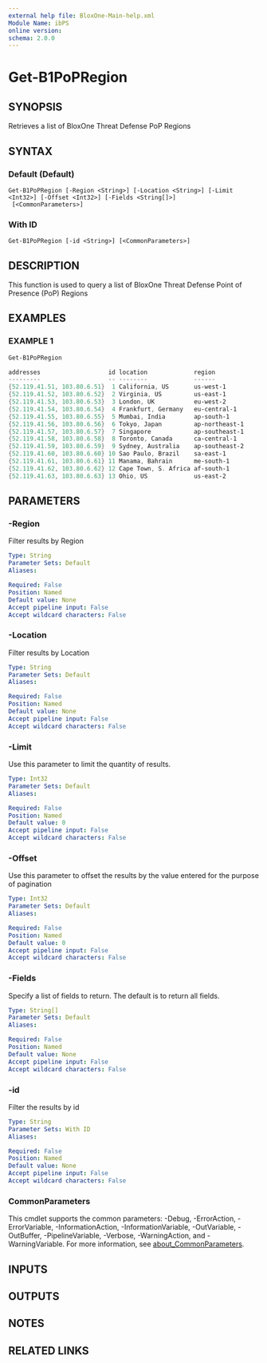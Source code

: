 ```yaml
---
external help file: BloxOne-Main-help.xml
Module Name: ibPS
online version:
schema: 2.0.0
---
```


# Get-B1PoPRegion

## SYNOPSIS
Retrieves a list of BloxOne Threat Defense PoP Regions

## SYNTAX

### Default (Default)
```
Get-B1PoPRegion [-Region <String>] [-Location <String>] [-Limit <Int32>] [-Offset <Int32>] [-Fields <String[]>]
 [<CommonParameters>]
```

### With ID
```
Get-B1PoPRegion [-id <String>] [<CommonParameters>]
```

## DESCRIPTION
This function is used to query a list of BloxOne Threat Defense Point of Presence (PoP) Regions

## EXAMPLES

### EXAMPLE 1
```powershell
Get-B1PoPRegion

addresses                   id location             region
---------                   -- --------             ------
{52.119.41.51, 103.80.6.51}  1 California, US       us-west-1
{52.119.41.52, 103.80.6.52}  2 Virginia, US         us-east-1
{52.119.41.53, 103.80.6.53}  3 London, UK           eu-west-2
{52.119.41.54, 103.80.6.54}  4 Frankfurt, Germany   eu-central-1
{52.119.41.55, 103.80.6.55}  5 Mumbai, India        ap-south-1
{52.119.41.56, 103.80.6.56}  6 Tokyo, Japan         ap-northeast-1
{52.119.41.57, 103.80.6.57}  7 Singapore            ap-southeast-1
{52.119.41.58, 103.80.6.58}  8 Toronto, Canada      ca-central-1
{52.119.41.59, 103.80.6.59}  9 Sydney, Australia    ap-southeast-2
{52.119.41.60, 103.80.6.60} 10 Sao Paulo, Brazil    sa-east-1
{52.119.41.61, 103.80.6.61} 11 Manama, Bahrain      me-south-1
{52.119.41.62, 103.80.6.62} 12 Cape Town, S. Africa af-south-1
{52.119.41.63, 103.80.6.63} 13 Ohio, US             us-east-2
```

## PARAMETERS

### -Region
Filter results by Region

```yaml
Type: String
Parameter Sets: Default
Aliases:

Required: False
Position: Named
Default value: None
Accept pipeline input: False
Accept wildcard characters: False
```

### -Location
Filter results by Location

```yaml
Type: String
Parameter Sets: Default
Aliases:

Required: False
Position: Named
Default value: None
Accept pipeline input: False
Accept wildcard characters: False
```

### -Limit
Use this parameter to limit the quantity of results.

```yaml
Type: Int32
Parameter Sets: Default
Aliases:

Required: False
Position: Named
Default value: 0
Accept pipeline input: False
Accept wildcard characters: False
```

### -Offset
Use this parameter to offset the results by the value entered for the purpose of pagination

```yaml
Type: Int32
Parameter Sets: Default
Aliases:

Required: False
Position: Named
Default value: 0
Accept pipeline input: False
Accept wildcard characters: False
```

### -Fields
Specify a list of fields to return.
The default is to return all fields.

```yaml
Type: String[]
Parameter Sets: Default
Aliases:

Required: False
Position: Named
Default value: None
Accept pipeline input: False
Accept wildcard characters: False
```

### -id
Filter the results by id

```yaml
Type: String
Parameter Sets: With ID
Aliases:

Required: False
Position: Named
Default value: None
Accept pipeline input: False
Accept wildcard characters: False
```

### CommonParameters
This cmdlet supports the common parameters: -Debug, -ErrorAction, -ErrorVariable, -InformationAction, -InformationVariable, -OutVariable, -OutBuffer, -PipelineVariable, -Verbose, -WarningAction, and -WarningVariable. For more information, see [about_CommonParameters](http://go.microsoft.com/fwlink/?LinkID=113216).

## INPUTS

## OUTPUTS

## NOTES

## RELATED LINKS
